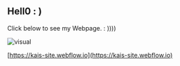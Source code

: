 ## Hell0 : )

Click below to see my Webpage. 
          : ))))

<img src= "../../../images/visual 2 bg.png" alt="visual">

[https://kais-site.webflow.io](https://kais-site.webflow.io)